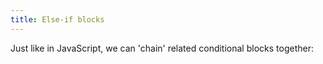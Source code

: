 ```yaml
---
title: Else-if blocks
---
```


Just like in JavaScript, we can 'chain' related conditional blocks together:

